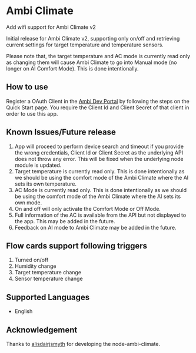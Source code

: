# Ambi Climate

Add wifi support for Ambi Climate v2

Initial release for Ambi Climate v2, supporting only on/off and retrieving current settings for target temperature and temperature sensors.

Please note that, the target temperature and AC mode is currently read only as changing them will cause Ambi Climate to go into Manual mode (no longer on AI Comfort Mode). This is done intentionally.

## How to use
Register a OAuth Client in the <a href="https://api.ambiclimate.com">Ambi Dev Portal</a> by following the steps on the Quick Start page. You require the Client Id and Client Secret of that client in order to use this app.

## Known Issues/Future release
1. App will proceed to perform device search and timeout if you provide the wrong credentials, Client Id or Client Secret as the underlying API does not throw any error. This will be fixed when the underlying node module is updated.
2. Target temperature is currently read only. This is done intentionally as we should be using the comfort mode of the Ambi Climate where the AI sets its own temperature.
3. AC Mode is currently read only. This is done intentionally as we should be using the comfort mode of the Ambi Climate where the AI sets its own mode.
4. On and off will only activate the Comfort Mode or Off Mode.
5. Full information of the AC is available from the API but not displayed to the app. This may be added in the future.
6. Feedback on AI mode to Ambi Climate may be added in the future.

## Flow cards support following triggers
1. Turned on/off
2. Humidity change
3. Target temperature change
4. Sensor temperature change

## Supported Languages
* English   

## Acknowledgement
Thanks to <a href="https://github.com/alisdairjsmyth">alisdairjsmyth</a> for developing the node-ambi-climate.
